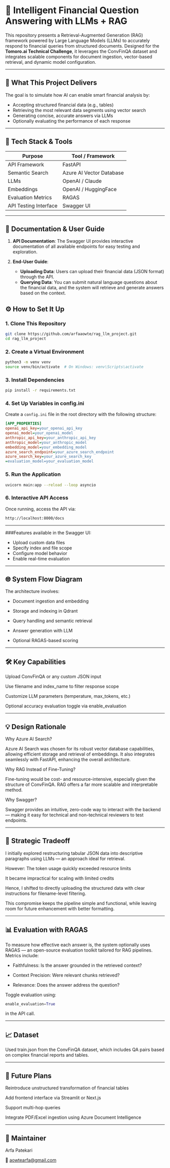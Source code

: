 # 💼 Intelligent Financial Question Answering with LLMs + RAG

This repository presents a Retrieval-Augmented Generation (RAG) framework powered by Large Language Models (LLMs) to accurately respond to financial queries from structured documents. Designed for the **Tomoro.ai Technical Challenge**, it leverages the ConvFinQA dataset and integrates scalable components for document ingestion, vector-based retrieval, and dynamic model configuration.

---


## 🎯 What This Project Delivers

The goal is to simulate how AI can enable smart financial analysis by:
- Accepting structured financial data (e.g., tables)
- Retrieving the most relevant data segments using vector search
- Generating concise, accurate answers via LLMs
- Optionally evaluating the performance of each response

---

## 🧠 Tech Stack & Tools

| Purpose               | Tool / Framework         |
|-----------------------|--------------------------|
| API Framework         | FastAPI                  |
| Semantic Search       | Azure AI Vector Database |
| LLMs                  | OpenAI / Claude          |
| Embeddings            | OpenAI / HuggingFace     |
| Evaluation Metrics    | RAGAS                    |
| API Testing Interface | Swagger UI               |

---

## 📄 Documentation & User Guide

1. **API Documentation**: 
   The Swagger UI provides interactive documentation of all available endpoints for easy testing and exploration.
   
2. **End-User Guide**:
   - **Uploading Data**: Users can upload their financial data (JSON format) through the API.
   - **Querying Data**: You can submit natural language questions about the financial data, and the system will retrieve and generate answers based on the context.


## ⚙️ How to Set It Up

### 1. Clone This Repository

```bash
git clone https://github.com/arfaaowte/rag_llm_project.git
cd rag_llm_project
```

### 2. Create a Virtual Environment

```bash
python3 -m venv venv
source venv/bin/activate  # On Windows: venv\Scripts\activate
```
### 3. Install Dependencies

```bash
pip install -r requirements.txt
```

### 4. Set Up Variables in config.ini

Create a `config.ini` file in the root directory with the following structure:

```ini
[APP_PROPERTIES]
openai_api_key=your_openai_api_key
openai_model=your_openai_model
anthropic_api_key=your_anthropic_api_key
anthropic_model=your_anthropic_model
embedding_model=your_embedding_model
azure_search_endpoint=your_azure_search_endpoint
azure_search_key=your_azure_search_key
=evaluation_model=your_evaluation_model
```

### 5. Run the Application

```bash
uvicorn main:app --reload --loop asyncio
```

### 6. Interactive API Access
Once running, access the API via:

```bash
http://localhost:8000/docs
```

---

###Features available in the Swagger UI:
- Upload custom data files
- Specify index and file scope
- Configure model behavior
- Enable real-time evaluation
---


## 🌐 System Flow Diagram

The architecture involves:
- Document ingestion and embedding

- Storage and indexing in Qdrant

- Query handling and semantic retrieval

- Answer generation with LLM

- Optional RAGAS-based scoring

---

## 🛠️ Key Capabilities
Upload ConvFinQA or any custom JSON input

Use filename and index_name to filter response scope

Customize LLM parameters (temperature, max_tokens, etc.)

Optional accuracy evaluation toggle via enable_evaluation

---
## 💡 Design Rationale
Why Azure AI Search?

Azure AI Search was chosen for its robust vector database capabilities, allowing efficient storage and retrieval of embeddings. It also integrates seamlessly with FastAPI, enhancing the overall architecture.

Why RAG Instead of Fine-Tuning?

Fine-tuning would be cost- and resource-intensive, especially given the structure of ConvFinQA. RAG offers a far more scalable and interpretable method.

Why Swagger?

Swagger provides an intuitive, zero-code way to interact with the backend — making it easy for technical and non-technical reviewers to test endpoints.

---

## 🔎 Strategic Tradeoff
I initially explored restructuring tabular JSON data into descriptive paragraphs using LLMs — an approach ideal for retrieval.                             

However:
The token usage quickly exceeded resource limits

It became impractical for scaling with limited credits

Hence, I shifted to directly uploading the structured data with clear instructions for filename-level filtering. 

This compromise keeps the pipeline simple and functional, while leaving room for future enhancement with better formatting.

---

## 📊 Evaluation with RAGAS
To measure how effective each answer is, the system optionally uses RAGAS — an open-source evaluation toolkit tailored for RAG pipelines. Metrics include:

- Faithfulness: Is the answer grounded in the retrieved context?

- Context Precision: Were relevant chunks retrieved?

- Relevance: Does the answer address the question?

Toggle evaluation using:
```python
enable_evaluation=True
```
in the API call.

---

## 📈 Dataset
Used train.json from the ConvFinQA dataset, which includes QA pairs based on complex financial reports and tables.

---
## 🌱 Future Plans

Reintroduce unstructured transformation of financial tables

Add frontend interface via Streamlit or Next.js

Support multi-hop queries

Integrate PDF/Excel ingestion using Azure Document Intelligence

---
## 👤 Maintainer
Arfa Patekari

📧 aowtearfa@gmail.com
